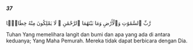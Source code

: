 ##### 37

<span class="ayah">رَّبِّ ٱلسَّمَٰوَٰتِ وَٱلْأَرْضِ وَمَا بَيْنَهُمَا ٱلرَّحْمَٰنِ ۖ لَا يَمْلِكُونَ مِنْهُ خِطَابًۭا</span>

<span class="ayah_translation">Tuhan Yang memelihara langit dan bumi dan apa yang ada di antara keduanya; Yang Maha Pemurah. Mereka tidak dapat berbicara dengan Dia.</span>
